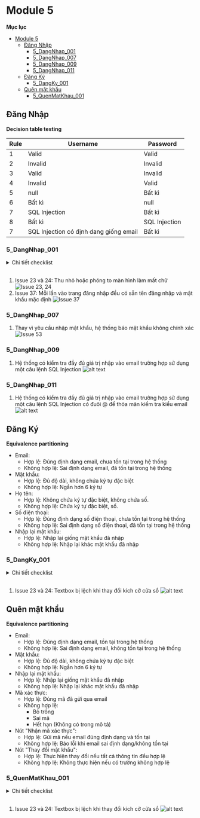 # Module 5

**Mục lục**
- [Module 5](#module-5)
  - [Đăng Nhập](#đăng-nhập)
    - [5\_DangNhap\_001](#5_dangnhap_001)
    - [5\_DangNhap\_007](#5_dangnhap_007)
    - [5\_DangNhap\_009](#5_dangnhap_009)
    - [5\_DangNhap\_011](#5_dangnhap_011)
  - [Đăng Ký](#đăng-ký)
    - [5\_DangKy\_001](#5_dangky_001)
  - [Quên mật khẩu](#quên-mật-khẩu)
    - [5\_QuenMatKhau\_001](#5_quenmatkhau_001)


## Đăng Nhập

**Decision table testing**

| Rule | Username                               | Password      |
| ---- | -------------------------------------- | ------------- |
| 1    | Valid                                  | Valid         |
| 2    | Invalid                                | Invalid       |
| 3    | Valid                                  | Invalid       |
| 4    | Invalid                                | Valid         |
| 5    | null                                   | Bất kì        |
| 6    | Bất kì                                 | null          |
| 7    | SQL Injection                          | Bất kì        |
| 8    | Bất kì                                 | SQL Injection |
| 7    | SQL Injection có định dang giống email | Bất kì        |

### 5_DangNhap_001

<details>
<summary>Chi tiết checklist</summary>
*1: NA, 2: NA, 3: Pass, 4: NA, 5: NA, 6: Pass, 7: Pass, 8: Pass, 9: NA, 10: NA, 11: Pass, 12: NA, 13: Pass, 14: Pass, 15: NA, 16: NA, 17: NA, 18: Pass, 19: Pass, 20: Pass, 21: Pass, 22: Pass, 23: Fail, 24: Fail, 25: Pass, 26: Pass, 27: NA, 28: NA, 29: NA, 30: NA, 31: Pass, 32: NA, 33: Pass, 34: NA, 35: NA, 36: Pass, 37: Fail, 38: Pass, 39: Pass, 40: NA, 41: Pass, 42: Pass, 43: Pass, 44: NA, 45: Pass, 46: NA, 47: Pass, 48: NA, 49: NA, 50: Pass, 51: NA, 52: NA, 53: Pass, 54: Pass, 55: NA*
</details>
</br>

1. Issue 23 và 24: Thu nhỏ hoặc phóng to màn hình làm mất chữ![Issue 23, 24](image.png)
2. Issue 37: Mỗi lần vào trang đăng nhập đều có sẵn tên đăng nhập và mật khẩu mặc định ![Issue 37](image-4.png)

### 5_DangNhap_007

1. Thay vì yêu cầu nhập mật khẩu, hệ thống báo mật khẩu không chính xác ![Issue 53](image-1.png)

### 5_DangNhap_009

1. Hệ thống có kiểm tra đầy đủ giá trị nhập vào email trường hợp sử dụng một câu lệnh SQL Injection ![alt text](image-2.png)

### 5_DangNhap_011

1. Hệ thống có kiểm tra đầy đủ giá trị nhập vào email trường hợp sử dụng một câu lệnh SQL Injection có đuôi @ để thỏa mãn kiểm tra kiểu email ![alt text](image-3.png)

## Đăng Ký

**Equivalence partitioning**

- Email:
  - Hợp lệ: Đúng định dạng email, chưa tồn tại trong hệ thống
  - Không hợp lệ: Sai định dạng email, đã tồn tại trong hệ thống
- Mật khẩu:
  - Hợp lệ: Đủ độ dài, không chứa ký tự đặc biệt
  - Không hợp lệ: Ngắn hơn 6 ký tự
- Họ tên:
  - Hợp lệ: Không chứa ký tự đặc biệt, không chứa số.
  - Không hợp lệ: Chứa ký tự đặc biệt, số.
- Số điện thoại:
  - Hợp lệ: Đúng định dạng số điện thoại, chưa tồn tại trong hệ thống
  - Không hợp lệ: Sai định dạng số điện thoại, đã tồn tại trong hệ thống
- Nhập lại mật khẩu:
  - Hợp lệ: Nhập lại giống mật khẩu đã nhập
  - Không hợp lệ: Nhập lại khác mật khẩu đã nhập


### 5_DangKy_001

<details>
<summary>Chi tiết checklist</summary>
1: Pass, 2: NA, 3: Pass, 4: NA, 5: NA, 6: Pass, 7: Pass, 8: Pass, 9: NA, 10: NA, 11: Pass, 12: NA, 13: Pass, 14: Pass, 15: NA, 16: NA, 17: NA, 18: NA, 19: Pass, 20: Pass, 21: Fail, 22: Pass, 23: Fail, 24: Fail, 25: Pass, 26: Pass, 27: NA, 28: NA, 29: NA, 30: Pass, 31: Pass, 32: NA, 33: Pass, 34: Pass, 35: NA, 36: Pass, 37: Pass, 38: Pass, 39: Pass, 40: NA, 41: Pass, 42: Pass, 43: Fail, 44: NA, 45: Fail, 46: Pass, 47: Pass, 48: NA
</details>
</br>

1. Issue 23 và 24: Textbox bị lệch khi thay đổi kích cỡ cửa sổ ![alt text](image-5.png)

## Quên mật khẩu

**Equivalence partitioning**

- Email:
  - Hợp lệ: Đúng định dạng email, tồn tại trong hệ thống
  - Không hợp lệ: Sai định dạng email, không tồn tại trong hệ thống
- Mật khẩu:
  - Hợp lệ: Đủ độ dài, không chứa ký tự đặc biệt
  - Không hợp lệ: Ngắn hơn 6 ký tự
- Nhập lại mật khẩu:
  - Hợp lệ: Nhập lại giống mật khẩu đã nhập
  - Không hợp lệ: Nhập lại khác mật khẩu đã nhập
- Mã xác thực:
  - Hợp lệ: Đúng mã đã gửi qua email
  - Không hợp lệ:
    - Bỏ trống
    - Sai mã
    - Hết hạn (Không có trong mô tả)
- Nút "Nhận mã xác thực":
  - Hợp lệ: Gửi mã nếu email đúng định dạng và tồn tại
  - Không hợp lệ: Báo lỗi khi email sai định dạng/không tồn tại
- Nút "Thay đổi mật khẩu":
  - Hợp lệ: Thực hiện thay đổi nếu tất cả thông tin đều hợp lệ
  - Không hợp lệ: Không thực hiện nếu có trường không hợp lệ


### 5_QuenMatKhau_001

<details>
<summary>Chi tiết checklist</summary>
1: Pass, 2: NA, 3: Pass, 4: NA, 5: NA, 6: Pass, 7: Pass, 8: Pass, 9: NA, 10: NA, 11: Pass, 12: NA, 13: Pass, 14: Pass, 15: NA, 16: NA, 17: NA, 18: NA, 19: Pass, 20: Pass, 21: Fail, 22: Pass, 23: Fail, 24: Fail, 25: Pass, 26: Pass, 27: NA, 28: NA, 29: NA, 30: Pass, 31: Pass, 32: NA, 33: Pass, 34: Pass, 35: NA, 36: Pass, 37: Pass, 38: Pass, 39: Pass, 40: NA, 41: Pass, 42: Pass, 43: Fail, 44: NA, 45: Fail, 46: Pass, 47: Pass, 48: NA
</details>
</br>

1. Issue 23 và 24: Textbox bị lệch khi thay đổi kích cỡ cửa sổ ![alt text](image-6.png)